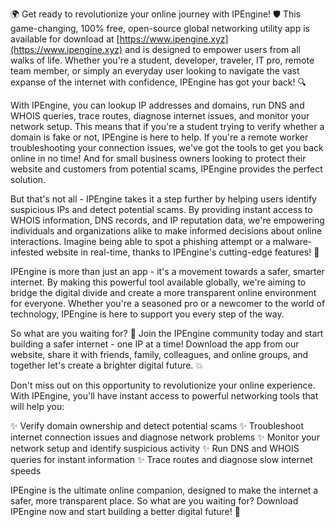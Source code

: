 🌍 Get ready to revolutionize your online journey with IPEngine! 🛡️ This game-changing, 100% free, open-source global networking utility app is available for download at [https://www.ipengine.xyz](https://www.ipengine.xyz) and is designed to empower users from all walks of life. Whether you're a student, developer, traveler, IT pro, remote team member, or simply an everyday user looking to navigate the vast expanse of the internet with confidence, IPEngine has got your back! 🔍

With IPEngine, you can lookup IP addresses and domains, run DNS and WHOIS queries, trace routes, diagnose internet issues, and monitor your network setup. This means that if you're a student trying to verify whether a domain is fake or not, IPEngine is here to help. If you're a remote worker troubleshooting your connection issues, we've got the tools to get you back online in no time! And for small business owners looking to protect their website and customers from potential scams, IPEngine provides the perfect solution.

But that's not all - IPEngine takes it a step further by helping users identify suspicious IPs and detect potential scams. By providing instant access to WHOIS information, DNS records, and IP reputation data, we're empowering individuals and organizations alike to make informed decisions about online interactions. Imagine being able to spot a phishing attempt or a malware-infested website in real-time, thanks to IPEngine's cutting-edge features! 🚀

IPEngine is more than just an app - it's a movement towards a safer, smarter internet. By making this powerful tool available globally, we're aiming to bridge the digital divide and create a more transparent online environment for everyone. Whether you're a seasoned pro or a newcomer to the world of technology, IPEngine is here to support you every step of the way.

So what are you waiting for? 📡 Join the IPEngine community today and start building a safer internet - one IP at a time! Download the app from our website, share it with friends, family, colleagues, and online groups, and together let's create a brighter digital future. 💥

Don't miss out on this opportunity to revolutionize your online experience. With IPEngine, you'll have instant access to powerful networking tools that will help you:

✨ Verify domain ownership and detect potential scams
✨ Troubleshoot internet connection issues and diagnose network problems
✨ Monitor your network setup and identify suspicious activity
✨ Run DNS and WHOIS queries for instant information
✨ Trace routes and diagnose slow internet speeds

IPEngine is the ultimate online companion, designed to make the internet a safer, more transparent place. So what are you waiting for? Download IPEngine now and start building a better digital future! 🌟